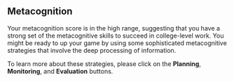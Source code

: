 ## Metacognition

Your metacognition score is in the high range, suggesting that you have a strong set of the metacognitive skills to succeed in college-level work. You might be ready to up your game by using some sophisticated metacognitive strategies that involve the deep processing of information.

To learn more about these strategies, please click on the **Planning**, **Monitoring**, and **Evaluation** buttons.
